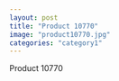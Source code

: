 ```yaml
---
layout: post
title: "Product 10770"
image: "product10770.jpg"
categories: "category1"
---
```

Product 10770
